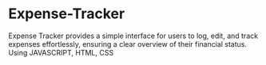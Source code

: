 # Expense-Tracker 
Expense Tracker provides a simple interface for users to log, edit, and track expenses effortlessly, ensuring a clear overview of their financial status. Using JAVASCRIPT, HTML, CSS
